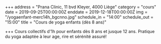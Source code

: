 +++
address = "Prana Clinic, 11 bvd Kleyer, 4000 Liège"
category = "cours"
date = 2019-09-25T00:00:00Z
enddate = 2019-12-18T00:00:00Z
img = "/yogaenfant-merc14h_bgcnno.jpg"
schedule_in = "14:00"
schedule_out = "15:00"
title = "Cours de yoga enfants (dès 8 ans)"

+++
Cours collectifs d'1h pour enfants dès 8 ans et jusque 12 ans. Pratique du yoga adaptée à leur age, rire et sérénité assuré!